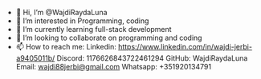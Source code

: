 - 👋 Hi, I’m @WajdiRaydaLuna
- 👀 I’m interested in Programming, coding 
- 🌱 I’m currently learning full-stack development
- 💞️ I’m looking to collaborate on programming and coding
- 📫 How to reach me:
  Linkedin: https://www.linkedin.com/in/wajdi-jerbi-a9405011b/
  Discord: 1176626843722461294
  GitHub: WajdiRaydaLuna
  Email: wajdi88jerbi@gmail.com
  Whatsapp: +351920134791

<!---
WajdiRaydaLuna/WajdiRaydaLuna is a ✨ special ✨ repository because its `README.md` (this file) appears on your GitHub profile.
You can click the Preview link to take a look at your changes.
--->

